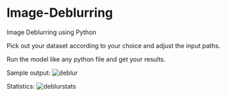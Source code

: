 # Image-Deblurring
Image Deblurring using Python

Pick out your dataset according to your choice and adjust the input paths.

Run the model like any python file and get your results.

Sample output:
![deblur](https://github.com/user-attachments/assets/ad41ef4e-3784-44c2-a914-6449659c5f06)

Statistics:
![deblurstats](https://github.com/user-attachments/assets/318a663d-b8ae-4933-8742-03ffc3e3f1fc)
